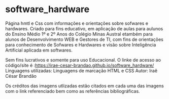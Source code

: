 # software_hardware
Página hmtl e Css com informações e orientações sobre sofwares e hardwares.
Criado para fins educativo, em aplicação de aulas para aulunos do Ensino Médio 1º e 2º Anos do Colégio Minas Austral etambém para alunos de Desenvolvimento WEB e Gestores de TI, com fins de orientações para conhecimento de Sofwares e Hardwares e visão sobre Inteligência Artificial aplicada em softwares. 

Sem fins lucrativos e somente para uso Educacional.
O linke de acesso ao código/site é :https://irae-cesar-brandao.github.io/software_hardware/
Linguagens utilizadas: Linguagens de marcação HTML e CSS 
Autor: Iraê César Brandão

Os créditos das imagens utlizadas estão citados em cada uma das imagens com o link referenciado bem como as referências bibliográficas.

